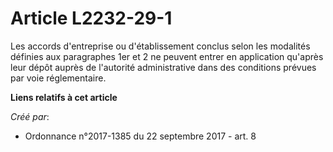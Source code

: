 # Article L2232-29-1

Les accords d'entreprise ou d'établissement conclus selon les modalités définies aux paragraphes 1er et 2 ne peuvent entrer
en application qu'après leur dépôt auprès de l'autorité administrative dans des conditions prévues par voie réglementaire.

**Liens relatifs à cet article**

_Créé par_:

  - Ordonnance n°2017-1385 du 22 septembre 2017 - art. 8
